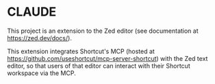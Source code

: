 # CLAUDE

This project is an extension to the Zed editor (see documentation at https://zed.dev/docs/).

This extension integrates Shortcut's MCP (hosted at https://github.com/useshortcut/mcp-server-shortcut) with the Zed text editor, so that users of that editor can interact with their Shortcut workspace via the MCP.
